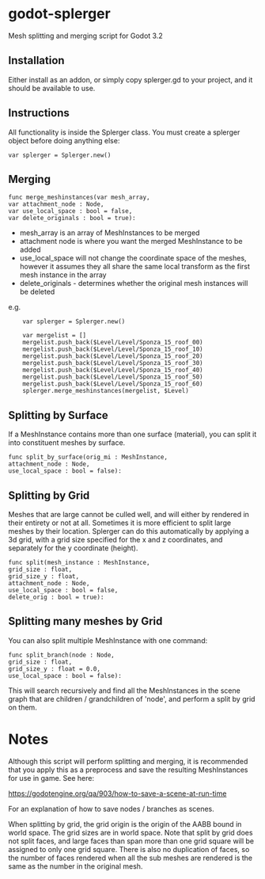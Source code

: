# godot-splerger
Mesh splitting and merging script for Godot 3.2

## Installation
Either install as an addon, or simply copy splerger.gd to your project, and it should be available to use.

## Instructions
All functionality is inside the Splerger class. You must create a splerger object before doing anything else:
```
var splerger = Splerger.new()
```
## Merging
```
func merge_meshinstances(var mesh_array,
var attachment_node : Node,
var use_local_space : bool = false,
var delete_originals : bool = true):
```
* mesh_array is an array of MeshInstances to be merged
* attachment node is where you want the merged MeshInstance to be added
* use_local_space will not change the coordinate space of the meshes, however it assumes they all share the same local transform as the first mesh instance in the array
* delete_originals - determines whether the original mesh instances will be deleted

e.g.
```
	var splerger = Splerger.new()
	
	var mergelist = []
	mergelist.push_back($Level/Level/Sponza_15_roof_00)
	mergelist.push_back($Level/Level/Sponza_15_roof_10)
	mergelist.push_back($Level/Level/Sponza_15_roof_20)
	mergelist.push_back($Level/Level/Sponza_15_roof_30)
	mergelist.push_back($Level/Level/Sponza_15_roof_40)
	mergelist.push_back($Level/Level/Sponza_15_roof_50)
	mergelist.push_back($Level/Level/Sponza_15_roof_60)
	splerger.merge_meshinstances(mergelist, $Level)
```
## Splitting by Surface
If a MeshInstance contains more than one surface (material), you can split it into constituent meshes by surface.
```
func split_by_surface(orig_mi : MeshInstance,
attachment_node : Node,
use_local_space : bool = false):
```
## Splitting by Grid
Meshes that are large cannot be culled well, and will either by rendered in their entirety or not at all. Sometimes it is more efficient to split large meshes by their location. Splerger can do this automatically by applying a 3d grid, with a grid size specified for the x and z coordinates, and separately for the y coordinate (height).
```
func split(mesh_instance : MeshInstance,
grid_size : float,
grid_size_y : float,
attachment_node : Node,
use_local_space : bool = false,
delete_orig : bool = true):
```
## Splitting many meshes by Grid
You can also split multiple MeshInstance with one command:
```
func split_branch(node : Node,
grid_size : float,
grid_size_y : float = 0.0,
use_local_space : bool = false):
```
This will search recursively and find all the MeshInstances in the scene graph that are children / grandchildren of 'node', and perform a split by grid on them.

# Notes
Although this script will perform splitting and merging, it is recommended that you apply this as a preprocess and save the resulting MeshInstances for use in game. See here:

https://godotengine.org/qa/903/how-to-save-a-scene-at-run-time

For an explanation of how to save nodes / branches as scenes.

When splitting by grid, the grid origin is the origin of the AABB bound in world space. The grid sizes are in world space. Note that split by grid does not split faces, and large faces than span more than one grid square will be assigned to only one grid square. There is also no duplication of faces, so the number of faces rendered when all the sub meshes are rendered is the same as the number in the original mesh.
